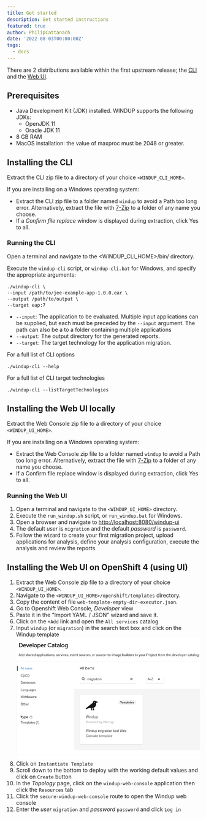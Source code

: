 ```yaml
---
title: Get started
description: Get started instructions
featured: true
author: PhilipCattanach
date: '2022-08-03T00:00:00Z'
tags:
  - docs
---
```


There are 2 distributions available within the first upstream release; the [CLI](#installing-the-cli) and the [Web UI](#installing-the-web-ui-locally).

## Prerequisites

- Java Development Kit (JDK) installed. WINDUP supports the following JDKs:
  - OpenJDK 11
  - Oracle JDK 11
- 8 GB RAM
- MacOS installation: the value of maxproc must be 2048 or greater.

## Installing the CLI

Extract the CLI zip file to a directory of your choice `<WINDUP_CLI_HOME>`.

If you are installing on a Windows operating system:

- Extract the CLI zip file to a folder named `windup` to avoid a Path too long error. Alternatively, extract the file with [7-Zip](https://www.7-zip.org/download.html) to a folder of any name you choose.
- If a _Confirm file replace_ window is displayed during extraction, click Yes to all.

### Running the CLI

Open a terminal and navigate to the <WINDUP_CLI_HOME>/bin/ directory.

Execute the `windup-cli` script, or `windup-cli.bat` for Windows, and specify the appropriate arguments:

```
./windup-cli \
--input /path/to/jee-example-app-1.0.0.ear \
--output /path/to/output \
--target eap:7
```

- `--input`: The application to be evaluated. Multiple input applications can be supplied, but each must be preceded by the `--input` argument. The path can also be a to a folder containing multiple applications
- `--output`: The output directory for the generated reports.
- `--target`: The target technology for the application migration.

For a full list of CLI options

```
./windup-cli --help
```

For a full list of CLI target technologies

```
./windup-cli --listTargetTechnologies
```

## Installing the Web UI locally

Extract the Web Console zip file to a directory of your choice `<WINDUP_UI_HOME>`.

If you are installing on a Windows operating system:

- Extract the Web Console zip file to a folder named `windup` to avoid a Path too long error. Alternatively, extract the file with [7-Zip](https://www.7-zip.org/download.html) to a folder of any name you choose.
- If a Confirm file replace window is displayed during extraction, click Yes to all.

### Running the Web UI

1. Open a terminal and navigate to the `<WINDUP_UI_HOME>` directory.
1. Execute the `run_windup.sh` script, or `run_windup.bat` for Windows.
1. Open a browser and navigate to [http://localhost:8080/windup-ui](http://localhost:8080/windup-ui)
1. The default *user* is `migration` and the default *password* is `password`.
1. Follow the wizard to create your first migration project, upload applications for analysis, define your analysis configuration, execute the analysis and review the reports.

## Installing the Web UI on OpenShift 4 (using UI)

1. Extract the Web Console zip file to a directory of your choice `<WINDUP_UI_HOME>`.
1. Navigate to the `<WINDUP_UI_HOME>/openshift/templates` directory.
1. Copy the content of file `web-template-empty-dir-executor.json`.
1. Go to Openshift Web Console, *Developer* view
1. Paste it in the "Import YAML / JSON" wizard and save it.
1. Click on the `+Add` link and open the `All services` catalog
1. Input `windup` (or `migration`) in the search text box and click on the Windup template ![Windup template in Catalog](https://github.com/windup/windup-openshift/raw/master/docs/catalog_templates.png)
1. Click on `Instantiate Template`
1. Scroll down to the bottom to deploy with the working default values and click on `Create` button
1. In the *Topology* page, click on the `windup-web-console` application then click the `Resources` tab
1. Click the `secure-windup-web-console` route to open the Windup web console
1. Enter the *user* `migration` and *password* `password` and click `Log in`
